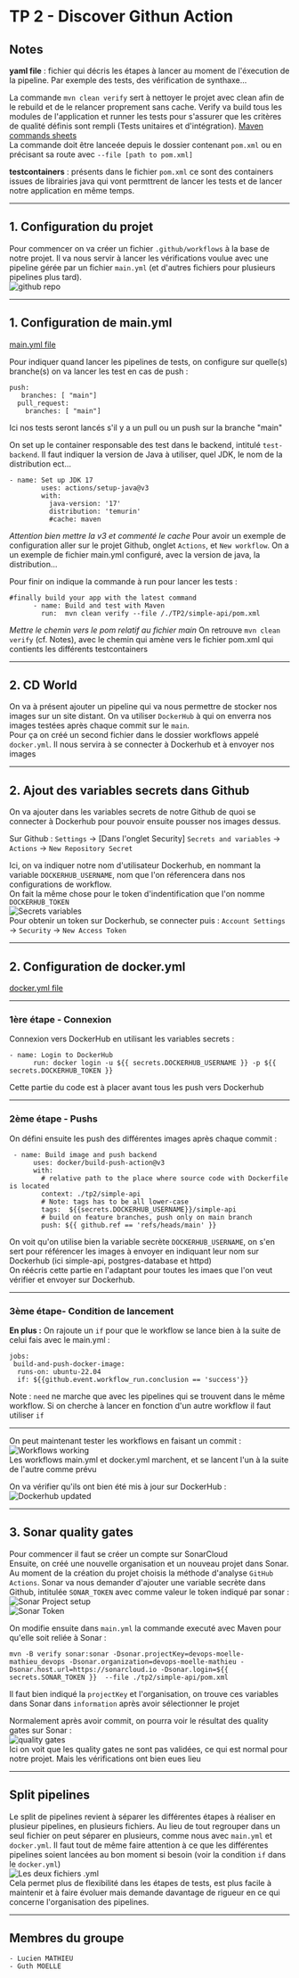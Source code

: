 # TP 2 - Discover Githun Action

## Notes
**yaml file** : fichier qui décris les étapes à lancer au moment de l'éxecution de la pipeline. Par exemple des tests, des vérification de synthaxe...

La commande `mvn clean verify` sert à nettoyer le projet avec clean afin de le rebuild et de le relancer proprement sans cache. Verify va build tous les modules de l'application et runner les tests pour s'assurer que les critères de qualité définis sont rempli (Tests unitaires et d'intégration). [Maven commands sheets](https://www.digitalocean.com/community/tutorials/maven-commands-options-cheat-sheet)\
La commande doit être lanceée depuis le dossier contenant `pom.xml` ou en précisant sa route avec `--file [path to pom.xml]`

**testcontainers** : présents dans le fichier `pom.xml` ce sont des containers issues de librairies java qui vont permttrent de lancer les tests et de lancer notre application en même temps.

---
## 1. Configuration du projet
Pour commencer on va créer un fichier `.github/workflows` à la base de notre projet. Il va nous servir à lancer les vérifications voulue avec une pipeline gérée par un fichier `main.yml` (et d'autres fichiers pour plusieurs pipelines plus tard).\
![github repo](./screenshot/workflowsFolder.PNG)

---
## 1. Configuration de main.yml
[main.yml file](../../.github\workflows\main.yml)

Pour indiquer quand lancer les  pipelines de tests, on configure sur quelle(s) branche(s) on va lancer les test en cas de push :
```
push:
   branches: [ "main"]
  pull_request:
    branches: [ "main"]
```
Ici nos tests seront lancés s'il y a un pull ou un push sur la branche "main"

On set up le container responsable des test dans le backend, intitulé `test-backend`. Il faut indiquer la version de Java à utiliser, quel JDK, le nom de la distribution ect...
```
- name: Set up JDK 17
        uses: actions/setup-java@v3
        with:
          java-version: '17'
          distribution: 'temurin'
          #cache: maven
```
*Attention bien mettre la v3 et commenté le cache*
Pour avoir un exemple de configuration aller sur le projet Github, onglet `Actions`, et `New workflow`. On a un exemple de fichier main.yml configuré, avec la version de java, la distribution...

Pour finir on indique la commande à run pour lancer les tests :
```
#finally build your app with the latest command
      - name: Build and test with Maven
        run:  mvn clean verify --file /./TP2/simple-api/pom.xml
```
*Mettre le chemin vers le pom relatif au fichier main*
On retrouve `mvn clean verify` (cf. Notes), avec le chemin qui amène vers le fichier pom.xml qui contients les différents testcontainers

---
## 2. CD World
On va à présent ajouter un pipeline qui va nous permettre de stocker nos images sur un site distant. On va utiliser `DockerHub` à qui on enverra nos images testées après chaque commit sur le `main`.\
Pour ça on créé un second fichier dans le dossier workflows appelé `docker.yml`. Il nous servira à se connecter à Dockerhub et à envoyer nos images

---
## 2. Ajout des variables secrets dans Github
On va ajouter dans les variables secrets de notre Github de quoi se connecter à Dockerhub pour pouvoir ensuite pousser nos images dessus.

Sur Github : `Settings` -> [Dans l'onglet Security] `Secrets and variables` -> `Actions` -> `New Repository Secret`

Ici, on va indiquer notre nom d'utilisateur Dockerhub, en nommant la variable `DOCKERHUB_USERNAME`, nom que l'on réferencera dans nos configurations de workflow.\
On fait la même chose pour le token d'indentification que l'on nomme `DOCKERHUB_TOKEN`\
![Secrets variables](./screenshot/secretsVariables.PNG)\
Pour obtenir un token sur Dockerhub, se connecter puis : `Account Settings` -> `Security` -> `New Access Token`

---
## 2. Configuration de docker.yml
[docker.yml file](../../.github\workflows\docker.yml)

---
### 1ère étape - Connexion
Connexion vers DockerHub en utilisant les variables secrets :
```
- name: Login to DockerHub
      run: docker login -u ${{ secrets.DOCKERHUB_USERNAME }} -p ${{ secrets.DOCKERHUB_TOKEN }}
```
Cette partie du code est à placer avant tous les push vers Dockerhub

---
### 2ème étape - Pushs
On défini ensuite les push des différentes images après chaque commit :
```
 - name: Build image and push backend
      uses: docker/build-push-action@v3
      with:
        # relative path to the place where source code with Dockerfile is located
        context: ./tp2/simple-api
        # Note: tags has to be all lower-case
        tags:  ${{secrets.DOCKERHUB_USERNAME}}/simple-api
        # build on feature branches, push only on main branch
        push: ${{ github.ref == 'refs/heads/main' }}
```
On voit qu'on utilise bien la variable secrète `DOCKERHUB_USERNAME`, on s'en sert pour référencer les images à envoyer en indiquant leur nom sur Dockerhub (ici simple-api, postgres-database et httpd)\
On réécris cette partie en l'adaptant pour toutes les imaes que l'on veut vérifier et envoyer sur Dockerhub.

---
### 3ème étape- Condition de lancement
**En plus :** On rajoute un `if` pour que le workflow se lance bien à la suite de celui fais avec le main.yml :
```
jobs: 
 build-and-push-docker-image:
  runs-on: ubuntu-22.04
  if: ${{github.event.workflow_run.conclusion == 'success'}}
```
Note : `need` ne marche que avec les pipelines qui se trouvent dans le même workflow. Si on cherche à lancer en fonction d'un autre workflow il faut utiliser `if`

---
On peut maintenant tester les workflows en faisant un commit :\
![Workflows working](./screenshot/workflowsWorking.PNG)\
Les workflows main.yml et docker.yml marchent, et se lancent l'un à la suite de l'autre comme prévu

On va vérifier qu'ils ont bien été mis à jour sur DockerHub :\
![Dockerhub updated](./screenshot/DockerhubUpdated.PNG)

---
## 3. Sonar quality gates
Pour commencer il faut se créer un compte sur SonarCloud\
Ensuite, on créé une nouvelle organisation et un nouveau projet dans Sonar. Au moment de la création du projet choisis la méthode d'analyse `GitHub Actions`. Sonar va nous demander d'ajouter une variable secrète dans Github, intitulée `SONAR_TOKEN` avec comme valeur le token indiqué par sonar :\
![Sonar Project setup](./screenshot/sonarProjectSetup.PNG)\
![Sonar Token](./screenshot/sonarToken.PNG)

On modifie ensuite dans `main.yml` la commande executé avec Maven pour qu'elle soit reliée à Sonar :
```
mvn -B verify sonar:sonar -Dsonar.projectKey=devops-moelle-mathieu_devops -Dsonar.organization=devops-moelle-mathieu -Dsonar.host.url=https://sonarcloud.io -Dsonar.login=${{ secrets.SONAR_TOKEN }}  --file ./tp2/simple-api/pom.xml
```
Il faut bien indiqué la `projectKey` et l'organisation, on trouve ces variables dans Sonar dans `information` après avoir sélectionner le projet

Normalement après avoir commit, on pourra voir le résultat des quality gates sur Sonar :\
![quality gates](./screenshot/qualityGates.PNG)\
Ici on voit que les quality gates ne sont pas validées, ce qui est normal pour notre projet. Mais les vérifications ont bien eues lieu

---
## Split pipelines
Le split de pipelines revient à séparer les différentes étapes à réaliser en plusieur pipelines, en plusieurs fichiers. Au lieu de tout regrouper dans un seul fichier on peut séparer en plusieurs, comme nous avec `main.yml` et `docker.yml`. Il faut tout de même faire attention à ce que les différentes pipelines soient lancées au bon moment si besoin (voir la condition `if` dans le `docker.yml`)\
![Les deux fichiers .yml](./screenshot/ymlFiles.PNG)\
Cela permet plus de flexibilité dans les étapes de tests, est plus facile à maintenir et à faire évoluer mais demande davantage de rigueur en ce qui concerne l'organisation des pipelines.

---
## Membres du groupe
    - Lucien MATHIEU
    - Guth MOELLE
